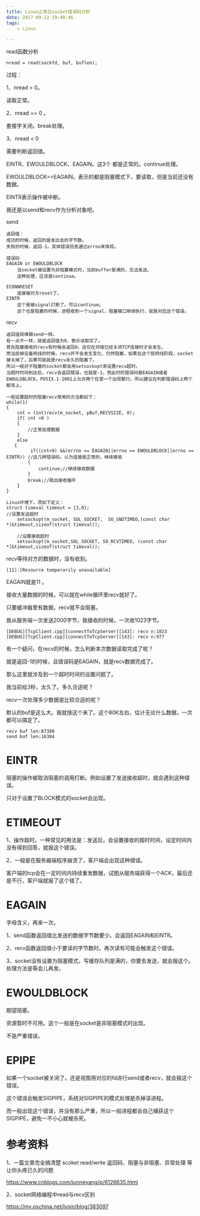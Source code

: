```yaml
---
title: Linux之常见socket错误码分析
date: 2017-09-22 19:48:46
tags:
	- Linux

---
```




read函数分析

```
nread = read(sockfd, buf, buflen);
```

过程：

1、nread > 0。

读取正常。

2、nread == 0 。

套接字关闭。break处理。

3、nread < 0

需要判断返回值。

EINTR、EWOULDBLOCK、EAGAIN。这3个 都是正常的。continue处理。

EWOULDBLOCK==EAGAIN。表示的都是阻塞模式下，要读取，但是当前还没有数据。

EINTR表示操作被中断。



我还是以send和recv作为分析对象吧。

send

```
返回值：
成功的时候，返回的是发出去的字节数。
失败的时候，返回-1。具体错误信息通过errno来体现。

错误码
EAGAIN or EWOULDBLOCK
	当socket被设置为非阻塞模式时，当前buffer是满的，无法发送。
	这种处理，应该是continue。
	
ECONNRESET
	连接被对方reset了。
EINTR
	这个是被signal打断了。可以continue。
	这个也是阻塞的时候，进程收到一个signal，阻塞接口继续执行，就是对应这个错误。
```

recv

```
返回值规律跟send一样。
有一点不一样，就是返回值为0，表示读取完了。
首先阻塞接收的recv有时候会返回0，这仅在对端已经关闭TCP连接时才会发生。
而当拔掉设备网线的时候，recv并不会发生变化，仍然阻塞，如果在这个拔网线阶段，socket被关掉了，后果可能就是recv永久的阻塞了。
所以一般对于阻塞的socket都会用setsockopt来设置recv超时。
当超时时间到达后，recv会返回错误，也就是-1，而此时的错误码是EAGAIN或者EWOULDBLOCK，POSIX.1-2001上允许两个任意一个出现都行，所以建议在判断错误码上两个都写上。
```

```
一般设置超时的阻塞recv常用的方法都如下：
while(1)
{
    cnt = (int)recv(m_socket, pBuf,RECVSIZE, 0);
    if( cnt >0 )
    {
        //正常处理数据
    }
    else
   {
         if((cnt<0) &&(errno == EAGAIN||errno == EWOULDBLOCK||errno == EINTR)) //这几种错误码，认为连接是正常的，继续接收
        {
            continue;//继续接收数据
        }
        break;//跳出接收循环
    }
}
```

```
Linux环境下，须如下定义：
struct timeval timeout = {3,0}; 
//设置发送超时
    setsockopt(m_socket, SOL_SOCKET,  SO_SNDTIMEO,(const char *)&timeout,sizeof(struct timeval));

    //设置接收超时
    setsockopt(m_socket,SOL_SOCKET, SO_RCVTIMEO, (const char *)&timeout,sizeof(struct timeval));
```



recv等待对方的数据时，没有收到。

```
[11]:[Resource temporarily unavailable]
```

EAGAIN就是11 。



接收大量数据的时候，可以就在while循环里recv就好了。

只要缓冲器里有数据，recv就不会阻塞。

我从服务端一次发送2000字节，我接收的时候，一次收1023字节。

```
[DEBUG][TcpClient.cpp][connectToTcpServer][143]: recv n:1023
[DEBUG][TcpClient.cpp][connectToTcpServer][143]: recv n:977
```



有一个疑问，在recv的时候，怎么判断本次数据读取完成了呢？

就是返回-1的时候，且错误码是EAGAIN，就是recv数据完成了。

那么这里就涉及到一个超时时间的设置问题了。

我当前给3秒，太久了。多久合适呢？



recv一次处理多少数据是比较合适的呢？

默认的buf是这么大。我就按这个来了。这个80K左右，估计无论什么数据，一次都可以搞定了。

```
recv buf len:87380
send buf len:16384
```





# EINTR

阻塞的操作被取消阻塞的调用打断。例如设置了发送接收超时，就会遇到这种错误。

只对于设置了BLOCK模式的socket会出现。



# ETIMEOUT

1、操作超时。一种常见的用法是：发送后，会设置接收的超时时间，设定时间内没有得到回答，就报这个错误。

2、一般是在服务器端程序崩溃了，客户端会出现这种错误。

客户端的tcp会在一定时间内持续重发数据，试图从服务端获得一个ACK，最后还是不行，客户端就报了这个错了。



# EAGAIN

字母含义，再来一次。

1、send函数返回值比发送的数据字节数要少。会返回EAGAIN和EINTR。

2、recv函数返回值小于要读的字节数时。再次读有可能会触发这个错误。

3、socket没有设置为阻塞模式，写缓存队列是满的，你要去发送，就会报这个。处理方法是等会儿再发。



# EWOULDBLOCK

期望阻塞。

资源暂时不可用。这个一般是在socket是非阻塞模式时出现。

不是严重错误。

# EPIPE

如果一个socket被关闭了。还是视图用对应的fd进行send或者recv，就会报这个错误。

这个错误会触发SIGPIPE，系统对SIGPIPE的模式处理是杀掉该进程。

而一般出现这个错误，并没有那么严重，所以一般进程都会自己捕获这个SIGPIPE，避免一不小心就被杀死。





# 参考资料

1、一篇文章完全搞清楚 scoket read/write 返回码、阻塞与非阻塞、异常处理 等让你头疼已久的问题

https://www.cnblogs.com/junneyang/p/6126635.html

2、socket网络编程中read与recv区别

https://my.oschina.net/lvsin/blog/383097
